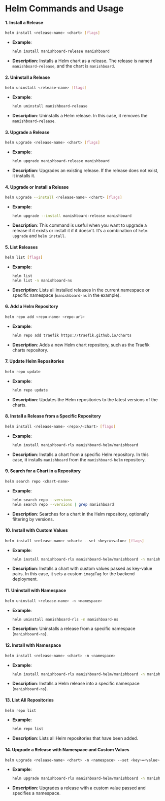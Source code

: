 # Helm Commands and Usage

#### 1. **Install a Release**
```bash
helm install <release-name> <chart> [flags]
```
- **Example**:
  ```bash
  helm install manishboard-release manishboard
  ```
- **Description**: Installs a Helm chart as a release. The release is named `manishboard-release`, and the chart is `manishboard`.

#### 2. **Uninstall a Release**
```bash
helm uninstall <release-name> [flags]
```
- **Example**:
  ```bash
  helm uninstall manishboard-release
  ```
- **Description**: Uninstalls a Helm release. In this case, it removes the `manishboard-release`.

#### 3. **Upgrade a Release**
```bash
helm upgrade <release-name> <chart> [flags]
```
- **Example**:
  ```bash
  helm upgrade manishboard-release manishboard
  ```
- **Description**: Upgrades an existing release. If the release does not exist, it installs it.

#### 4. **Upgrade or Install a Release**
```bash
helm upgrade --install <release-name> <chart> [flags]
```
- **Example**:
  ```bash
  helm upgrade --install manishboard-release manishboard
  ```
- **Description**: This command is useful when you want to upgrade a release if it exists or install it if it doesn't. It’s a combination of `helm upgrade` and `helm install`.

#### 5. **List Releases**
```bash
helm list [flags]
```
- **Example**:
  ```bash
  helm list
  helm list -n manishboard-ns
  ```
- **Description**: Lists all installed releases in the current namespace or specific namespace (`manishboard-ns` in the example).

#### 6. **Add a Helm Repository**
```bash
helm repo add <repo-name> <repo-url>
```
- **Example**:
  ```bash
  helm repo add traefik https://traefik.github.io/charts
  ```
- **Description**: Adds a new Helm chart repository, such as the Traefik charts repository.

#### 7. **Update Helm Repositories**
```bash
helm repo update
```
- **Example**:
  ```bash
  helm repo update
  ```
- **Description**: Updates the Helm repositories to the latest versions of the charts.

#### 8. **Install a Release from a Specific Repository**
```bash
helm install <release-name> <repo>/<chart> [flags]
```
- **Example**:
  ```bash
  helm install manishboard-rls manishboard-helm/manishboard
  ```
- **Description**: Installs a chart from a specific Helm repository. In this case, it installs `manishboard` from the `manishboard-helm` repository.

#### 9. **Search for a Chart in a Repository**
```bash
helm search repo <chart-name>
```
- **Example**:
  ```bash
  helm search repo --versions
  helm search repo --versions | grep manishboard
  ```
- **Description**: Searches for a chart in the Helm repository, optionally filtering by versions.

#### 10. **Install with Custom Values**
```bash
helm install <release-name> <chart> --set <key>=<value> [flags]
```
- **Example**:
  ```bash
  helm install manishboard-rls manishboard-helm/manishboard -n manishboard-ns --set deployment.backend.imageTag=8fcb21dade40a55feeeedcf70585d9ba8ad62980
  ```
- **Description**: Installs a chart with custom values passed as key-value pairs. In this case, it sets a custom `imageTag` for the backend deployment.

#### 11. **Uninstall with Namespace**
```bash
helm uninstall <release-name> -n <namespace>
```
- **Example**:
  ```bash
  helm uninstall manishboard-rls -n manishboard-ns
  ```
- **Description**: Uninstalls a release from a specific namespace (`manishboard-ns`).

#### 12. **Install with Namespace**
```bash
helm install <release-name> <chart> -n <namespace>
```
- **Example**:
  ```bash
  helm install manishboard-rls manishboard-helm/manishboard -n manishboard-ns
  ```
- **Description**: Installs a Helm release into a specific namespace (`manishboard-ns`).

#### 13. **List All Repositories**
```bash
helm repo list
```
- **Example**:
  ```bash
  helm repo list
  ```
- **Description**: Lists all Helm repositories that have been added.

#### 14. **Upgrade a Release with Namespace and Custom Values**
```bash
helm upgrade <release-name> <chart> -n <namespace> --set <key>=<value>
```
- **Example**:
  ```bash
  helm upgrade manishboard-rls manishboard-helm/manishboard -n manishboard-ns --set deployment.backend.imageTag=8fcb21dade40a55feeeedcf70585d9ba8ad62980
  ```
- **Description**: Upgrades a release with a custom value passed and specifies a namespace.
